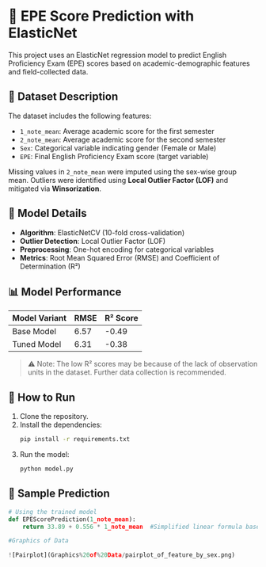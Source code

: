 # 🎯 EPE Score Prediction with ElasticNet

This project uses an ElasticNet regression model to predict English Proficiency Exam (EPE) scores based on 
academic-demographic features and field-collected data.

## 📁 Dataset Description

The dataset includes the following features:

- `1_note_mean`: Average academic score for the first semester
- `2_note_mean`: Average academic score for the second semester
- `Sex`: Categorical variable indicating gender (Female or Male)
- `EPE`: Final English Proficiency Exam score (target variable)

Missing values in `2_note_mean` were imputed using the sex-wise group mean. Outliers were identified using **Local Outlier Factor (LOF)** and mitigated via **Winsorization**.

## 🧠 Model Details

- **Algorithm**: ElasticNetCV (10-fold cross-validation)
- **Outlier Detection**: Local Outlier Factor (LOF)
- **Preprocessing**: One-hot encoding for categorical variables
- **Metrics**: Root Mean Squared Error (RMSE) and Coefficient of Determination (R²)

## 📊 Model Performance

| Model Variant | RMSE | R² Score |
|---------------|------|----------|
| Base Model    | 6.57 | -0.49    |
| Tuned Model   | 6.31 | -0.38    |

> ⚠️ Note: The low R² scores may be because of the lack of observation units in the dataset. Further data collection is recommended.

## 🚀 How to Run

1. Clone the repository.
2. Install the dependencies:
    ```bash
    pip install -r requirements.txt
    ```
3. Run the model:
    ```bash
    python model.py
    ```

## 🔮 Sample Prediction

```python
# Using the trained model
def EPEScorePrediction(1_note_mean):
    return 33.89 + 0.556 * 1_note_mean  #Simplified linear formula based on coefficients and intercept.

#Graphics of Data

![Pairplot](Graphics%20of%20Data/pairplot_of_feature_by_sex.png)
